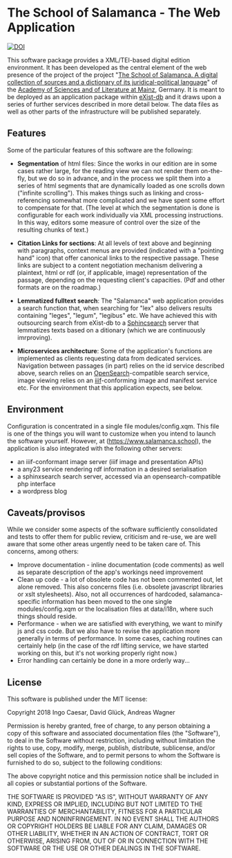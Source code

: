 # The School of Salamanca - The Web Application

[![DOI](https://zenodo.org/badge/DOI/10.5281/zenodo.1186521.svg)](https://doi.org/10.5281/zenodo.1186521)

This software package provides a XML/TEI-based digital edition environment. It has been developed as the central element of the web presence of the project of the project "[The School of Salamanca. A digital collection of sources and a dictionary of its juridical-political language](https://www.salamanca.school)" of the [Academy of Sciences and of Literature at Mainz](https://www.adwmainz.de/), Germany. It is meant to be deployed as an application package within [eXist-db](https://exist-db.org/) and it draws upon a series of further services described in more detail below. The data files as well as other parts of the infrastructure will be published separately.


## Features

Some of the particular features of this software are the following:

* **Segmentation** of html files: Since the works in our edition are in some cases rather large, for the reading view we can not render them on-the-fly, but we do so in advance, and in the process we split them into a series of html segments that are dynamically loaded as one scrolls down ("infinite scrolling"). This makes things such as linking and cross-referencing somewhat more complicated and we have spent some effort to compensate for that. (The level at which the segmentation is done is configurable for each work individually via XML processing instructions. In this way, editors some measure of control over the size of the resulting chunks of text.)

* **Citation Links for sections**: At all levels of text above and beginning with paragraphs, context menus are provided (indicated with a "pointing hand" icon) that offer canonical links to the respective passage. These links are subject to a content negotiation mechanism delivering a plaintext, html or rdf (or, if applicable, image) representation of the passage, depending on the requesting client's capacities. (Pdf and other formats are on the roadmap.)

* **Lemmatized fulltext search**: The "Salamanca" web application provides a search function that, when searching for "lex" also delivers results containing "leges", "legum", "legibus" etc. We have achieved this with outsourcing search from eXist-db to a [Sphincsearch](http://sphinxsearch.com/) server that lemmatizes texts based on a ditionary (which we are continuously imrproving).

* **Microservices architecture**: Some of the application's functions are implemented as clients requesting data from dedicated services. Navigation between passages (in part) relies on the id service described above, search relies on an [OpenSearch](http://www.opensearch.org/)-compatible search service, image viewing relies on an [iiif](http://iiif.io/)-conforming image and manifest service etc. For the environment that this application expects, see below.


## Environment

Configuration is concentrated in a single file modules/config.xqm. This file is one of the things you will want to customize when you intend to launch the software yourself. However, at (https://www.salamanca.school), the application is also integrated with the following other servers:

* an iiif-conformant image server (iiif image and presentation APIs)
* a any23 service rendering rdf information in a desired serialisation
* a sphinxsearch search server, accessed via an opensearch-compatible php interface
* a wordpress blog


## Caveats/provisos

While we consider some aspects of the software sufficiently consolidated and tests to offer them for public review, criticism and re-use, we are well aware that some other areas urgently need to be taken care of. This concerns, among others:

* Improve documentation - inline documentation (code comments) as well as separate description of the app's workings need improvement
* Clean up code - a lot of obsolete code has not been commented out, let alone removed. This also concerns files (i.e. obsolete javascript libraries or xslt stylesheets). Also, not all occurrences of hardcoded, salamanca-specific information has been moved to the one single modules/config.xqm or the localisation files at data/i18n, where such things should reside.
* Performance - when we are satisfied with everything, we want to minify js and css code. But we also have to revise the application more generally in terms of performance. In some cases, caching routines can certainly help (in the case of the rdf lifting service, we have started working on this, but it's not working properly right now.)
* Error handling can certainly be done in a more orderly way...


## License

This software is published under the MIT license:

Copyright 2018 Ingo Caesar, David Glück, Andreas Wagner

Permission is hereby granted, free of charge, to any person obtaining a copy of this software and associated documentation files (the "Software"), to deal in the Software without restriction, including without limitation the rights to use, copy, modify, merge, publish, distribute, sublicense, and/or sell copies of the Software, and to permit persons to whom the Software is furnished to do so, subject to the following conditions:

The above copyright notice and this permission notice shall be included in all copies or substantial portions of the Software.

THE SOFTWARE IS PROVIDED "AS IS", WITHOUT WARRANTY OF ANY KIND, EXPRESS OR IMPLIED, INCLUDING BUT NOT LIMITED TO THE WARRANTIES OF MERCHANTABILITY, FITNESS FOR A PARTICULAR PURPOSE AND NONINFRINGEMENT. IN NO EVENT SHALL THE AUTHORS OR COPYRIGHT HOLDERS BE LIABLE FOR ANY CLAIM, DAMAGES OR OTHER LIABILITY, WHETHER IN AN ACTION OF CONTRACT, TORT OR OTHERWISE, ARISING FROM, OUT OF OR IN CONNECTION WITH THE SOFTWARE OR THE USE OR OTHER DEALINGS IN THE SOFTWARE.
